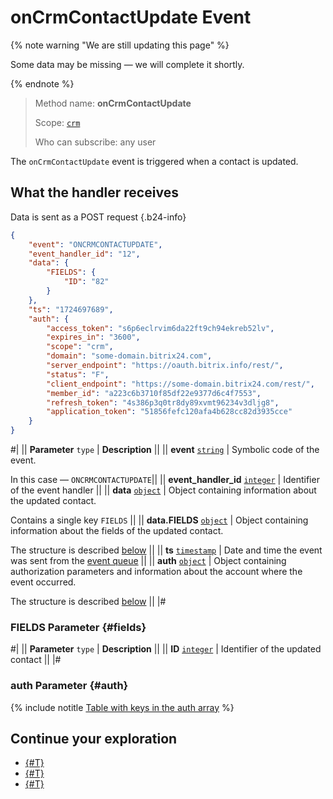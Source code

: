# onCrmContactUpdate Event

{% note warning "We are still updating this page" %}

Some data may be missing — we will complete it shortly.

{% endnote %}

> Method name: **onCrmContactUpdate**
> 
> Scope: [`crm`](../../../scopes/permissions.md)
> 
> Who can subscribe: any user

The `onCrmContactUpdate` event is triggered when a contact is updated.

## What the handler receives

Data is sent as a POST request {.b24-info}

```json
{
    "event": "ONCRMCONTACTUPDATE",
    "event_handler_id": "12",
    "data": {
        "FIELDS": {
            "ID": "82"
        }
    },
    "ts": "1724697689",
    "auth": {
        "access_token": "s6p6eclrvim6da22ft9ch94ekreb52lv",
        "expires_in": "3600",
        "scope": "crm",
        "domain": "some-domain.bitrix24.com",
        "server_endpoint": "https://oauth.bitrix.info/rest/",
        "status": "F",
        "client_endpoint": "https://some-domain.bitrix24.com/rest/",
        "member_id": "a223c6b3710f85df22e9377d6c4f7553",
        "refresh_token": "4s386p3q0tr8dy89xvmt96234v3dljg8",
        "application_token": "51856fefc120afa4b628cc82d3935cce"
    }
}
```

#|
|| **Parameter**
`type` | **Description** ||
|| **event**
[`string`](../../../data-types.md) | Symbolic code of the event.

In this case — `ONCRMCONTACTUPDATE`||
|| **event_handler_id**
[`integer`](../../../data-types.md) | Identifier of the event handler ||
|| **data**
[`object`](../../../data-types.md) | Object containing information about the updated contact.

Contains a single key `FIELDS` ||
|| **data.FIELDS**
[`object`](../../../data-types.md) | Object containing information about the fields of the updated contact.

The structure is described [below](#fields) ||
|| **ts**
[`timestamp`](../../../data-types.md) | Date and time the event was sent from the [event queue](../../../events/index.md) ||
|| **auth**
[`object`](../../../data-types.md) | Object containing authorization parameters and information about the account where the event occurred.

The structure is described [below](#auth) ||
|#

### FIELDS Parameter {#fields}

#|
|| **Parameter**
`type` | **Description** ||
|| **ID**
[`integer`](../../../data-types.md) | Identifier of the updated contact ||
|#

### auth Parameter {#auth}

{% include notitle [Table with keys in the auth array](../../../../_includes/auth-params-in-events.md) %}

## Continue your exploration

- [{#T}](../../../events/index.md)
- [{#T}](../../../events/event-bind.md)
- [{#T}](./index.md)